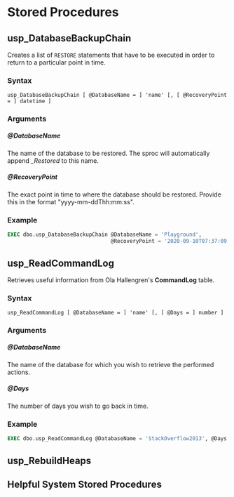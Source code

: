 # Stored Procedures

## usp_DatabaseBackupChain

Creates a list of `RESTORE` statements that have to be executed in order to return to a particular point in time.

### Syntax

```
usp_DatabaseBackupChain [ @DatabaseName = ] 'name' [, [ @RecoveryPoint = ] datetime ]
```

### Arguments

##### @DatabaseName

The name of the database to be restored. The sproc will automatically append *_Restored* to this name.

##### @RecoveryPoint

The exact point in time to where the database should be restored. Provide this in the format "yyyy-mm-ddThh:mm:ss".

### Example

```sql
EXEC dbo.usp_DatabaseBackupChain @DatabaseName = 'Playground',
								 @RecoveryPoint = '2020-09-10T07:37:09';
```

## usp_ReadCommandLog

Retrieves useful information from Ola Hallengren's **CommandLog** table.

### Syntax

```
usp_ReadCommandLog [ @DatabaseName = ] 'name' [, [ @Days = ] number ]
```

### Arguments

##### @DatabaseName

The name of the database for which you wish to retrieve the performed actions.

##### @Days

The number of days you wish to go back in time.

### Example

```sql
EXEC dbo.usp_ReadCommandLog @DatabaseName = 'StackOverflow2013', @Days = 7; -- Shows all work done in the past week
```

## usp_RebuildHeaps



## Helpful System Stored Procedures

